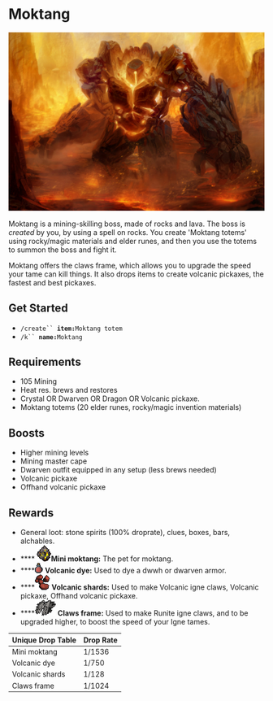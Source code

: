 # Moktang

![](../.gitbook/assets/moritz-lacusteanu-golem-fire.jpg)

Moktang is a mining-skilling boss, made of rocks and lava. The boss is _created_ by you, by using a spell on rocks. You create 'Moktang totems' using rocky/magic materials and elder runes, and then you use the totems to summon the boss and fight it.

Moktang offers the claws frame, which allows you to upgrade the speed your tame can kill things. It also drops items to create volcanic pickaxes, the fastest and best pickaxes.



## Get Started

* `/create`` `**`item:`**`Moktang totem`
* `/k`` `**`name:`**`Moktang`

## Requirements

* 105 Mining
* Heat res. brews and restores
* Crystal OR Dwarven OR Dragon OR Volcanic pickaxe.
* Moktang totems (20 elder runes, rocky/magic invention materials)

## Boosts

* Higher mining levels
* Mining master cape
* Dwarven outfit equipped in any setup (less brews needed)
* Volcanic pickaxe
* Offhand volcanic pickaxe

## Rewards

* General loot: stone spirits (100% droprate), clues, boxes, bars, alchables.
* &#x20;**** ![](../.gitbook/assets/52660.png)**Mini moktang:** The pet for moktang.
* ****![](../.gitbook/assets/52672.png) **Volcanic dye:** Used to dye a dwwh or dwarven armor.
* ****![](../.gitbook/assets/52671.png) **Volcanic shards:** Used to make Volcanic igne claws, Volcanic pickaxe, Offhand volcanic pickaxe.
* ****![](../.gitbook/assets/52661.png) **Claws frame:** Used to make Runite igne claws, and to be upgraded higher, to boost the speed of your Igne tames.

| **Unique Drop Table** | **Drop Rate** |
| --------------------- | ------------- |
| Mini moktang          | 1/1536        |
| Volcanic dye          | 1/750         |
| Volcanic shards       | 1/128         |
| Claws frame           | 1/1024        |
